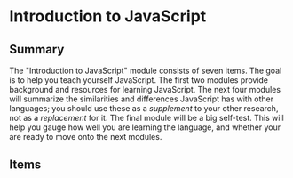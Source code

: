 # Introduction to JavaScript

## Summary

The "Introduction to JavaScript" module consists of seven items.  The goal is
to help you teach yourself JavaScript.  The first two modules provide
background and resources for learning JavaScript.  The next four modules will
summarize the similarities and differences JavaScript has with other languages;
you should use these as a *supplement* to your other research, not as a
*replacement* for it.  The final module will be a big self-test.  This will help
you gauge how well you are learning the language, and whether your are ready to
move onto the next modules.


## Items


